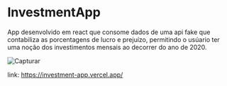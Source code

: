 # InvestmentApp
App desenvolvido em react que consome dados de uma api fake que contabiliza as porcentagens de lucro e prejuízo, permitindo o usúario ter uma noção dos investimentos mensais ao decorrer do ano de 2020.

![Capturar](https://user-images.githubusercontent.com/57969262/130882362-c01a8941-1839-4b74-8415-f6ac118d7dee.PNG)

link: https://investment-app.vercel.app/
